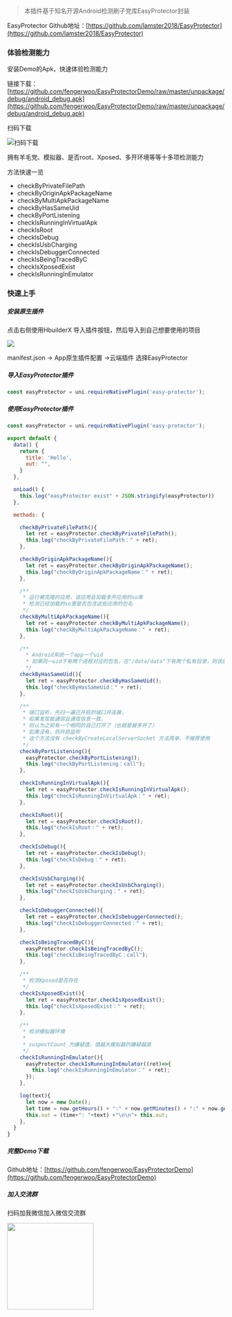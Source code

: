 > 本插件基于知名开源Android检测刷子党库EasyProtector封装

EasyProtector Github地址：[https://github.com/lamster2018/EasyProtector](https://github.com/lamster2018/EasyProtector)



### 体验检测能力

安装Demo的Apk，快速体验检测能力

链接下载：[https://github.com/fengerwoo/EasyProtectorDemo/raw/master/unpackage/debug/android_debug.apk](https://github.com/fengerwoo/EasyProtectorDemo/raw/master/unpackage/debug/android_debug.apk)



扫码下载

![扫码下载](https://s1.ax1x.com/2020/07/17/Us4CIe.png '扫码下载')



拥有羊毛党、模拟器、是否root、Xposed、多开环境等等十多项检测能力

方法快速一览
- checkByPrivateFilePath
- checkByOriginApkPackageName
- checkByMultiApkPackageName
- checkByHasSameUid
- checkByPortListening
- checkIsRunningInVirtualApk
- checkIsRoot
- checkIsDebug
- checkIsUsbCharging
- checkIsDebuggerConnected
- checkIsBeingTracedByC
- checkIsXposedExist
- checkIsRunningInEmulator







### 快速上手



##### 安装原生插件

点击右侧使用HbuilderX 导入插件按钮，然后导入到自己想要使用的项目

![](https://tva1.sinaimg.cn/large/007S8ZIlgy1ggtt6jxkwqj30gk034q31.jpg)

manifest.json -> App原生插件配置 ->云端插件 选择EasyProtector



##### 导入EasyProtector插件
```javascript
const easyProtector = uni.requireNativePlugin('easy-protector');
```



##### 使用EasyProtector插件

```javascript
const easyProtector = uni.requireNativePlugin('easy-protector');

export default {
  data() {
    return {
      title: 'Hello',
      out: "",
    }
  },

  onLoad() {
    this.log("easyProtector exist" + JSON.stringify(easyProtector))
  },

  methods: {

    checkByPrivateFilePath(){
      let ret = easyProtector.checkByPrivateFilePath();
      this.log("checkByPrivateFilePath：" + ret);
    },

    checkByOriginApkPackageName(){
      let ret = easyProtector.checkByOriginApkPackageName();
      this.log("checkByOriginApkPackageName：" + ret);
    },

    /**
	 * 运行被克隆的应用，该应用会加载多开应用的so库
	 * 检测已经加载的so里是否包含这些应用的包名
	 */
    checkByMultiApkPackageName(){
      let ret = easyProtector.checkByMultiApkPackageName();
      this.log("checkByMultiApkPackageName：" + ret);
    },

    /**
	  * Android系统一个app一个uid
	  * 如果同一uid下有两个进程对应的包名，在"/data/data"下有两个私有目录，则该应用被多开了
	  */
    checkByHasSameUid(){
      let ret = easyProtector.checkByHasSameUid();
      this.log("checkByHasSameUid：" + ret);
    },

    /**
	 * 端口监听，先扫一遍已开启的端口并连接，
	 * 如果发现能通信且通信信息一致，
	 * 则认为之前有一个相同的自己打开了（也就是被多开了）
	 * 如果没有，则开启监听
	 * 这个方法没有 checkByCreateLocalServerSocket 方法简单，不推荐使用
	 */
    checkByPortListening(){
      easyProtector.checkByPortListening();
      this.log("checkByPortListening：call");
    },

    checkIsRunningInVirtualApk(){
      let ret = easyProtector.checkIsRunningInVirtualApk();
      this.log("checkIsRunningInVirtualApk：" + ret);
    },

    checkIsRoot(){
      let ret = easyProtector.checkIsRoot();
      this.log("checkIsRoot：" + ret);
    },

    checkIsDebug(){
      let ret = easyProtector.checkIsDebug();
      this.log("checkIsDebug：" + ret);
    },

    checkIsUsbCharging(){
      let ret = easyProtector.checkIsUsbCharging();
      this.log("checkIsUsbCharging：" + ret);
    },

    checkIsDebuggerConnected(){
      let ret = easyProtector.checkIsDebuggerConnected();
      this.log("checkIsDebuggerConnected：" + ret);
    },

    checkIsBeingTracedByC(){
      easyProtector.checkIsBeingTracedByC();
      this.log("checkIsBeingTracedByC：call");
    },

    /**
	 * 检测Xposed是否存在
	 */
    checkIsXposedExist(){
      let ret = easyProtector.checkIsXposedExist();
      this.log("checkIsXposedExist：" + ret);
    },

    /**
	 * 检测模拟器环境
	 * 
	 * suspectCount 为嫌疑值，值越大模拟器的嫌疑越高
	 */
    checkIsRunningInEmulator(){
      easyProtector.checkIsRunningInEmulator((ret)=>{
        this.log("checkIsRunningInEmulator：" + ret);
      });
    },

    log(text){
      let now = new Date();
      let time = now.getHours() + ":" + now.getMinutes() + ":" + now.getSeconds();
      this.out = (time+": "+text) +"\n\n"+ this.out;
    },
  }
}
```



##### 完整Demo下载

Github地址：[https://github.com/fengerwoo/EasyProtectorDemo](https://github.com/fengerwoo/EasyProtectorDemo)



##### 加入交流群

扫码加我微信加入微信交流群



<img src="https://tva1.sinaimg.cn/large/007S8ZIlgy1ggttzj6g2kj30fo0fqdhs.jpg" style="width:200px;" />